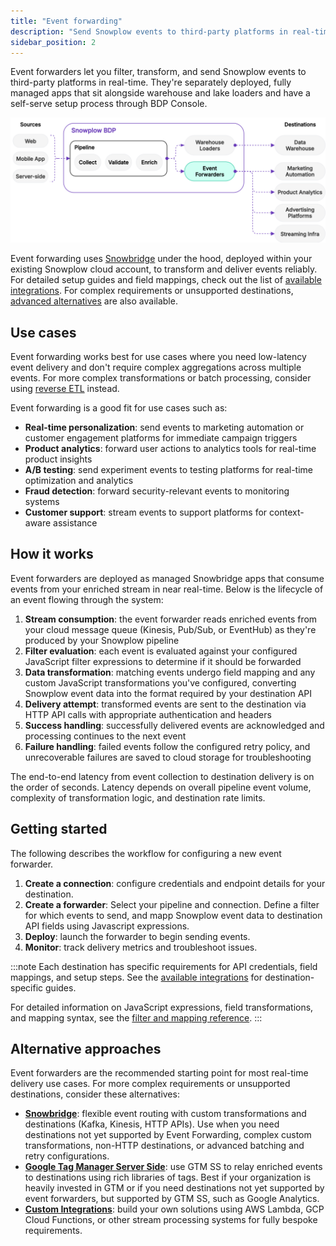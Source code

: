 ```yaml
---
title: "Event forwarding"
description: "Send Snowplow events to third-party platforms in real-time using Snowplows's managed event forwarding solution with built-in filtering, field mapping, and JavaScript transformations."
sidebar_position: 2
---
```


Event forwarders let you filter, transform, and send Snowplow events to third-party platforms in real-time. They're separately deployed, fully managed apps that sit alongside warehouse and lake loaders and have a self-serve setup process through BDP Console.

![](./images/event-forwarding-diagram.drawio.svg)

Event forwarding uses [Snowbridge](/docs/api-reference/snowbridge/index.md) under the hood, deployed within your existing Snowplow cloud account, to transform and deliver events reliably. For detailed setup guides and field mappings, check out the list of [available integrations](/docs/destinations/forwarding-events/integrations/index.md). For complex requirements or unsupported destinations, [advanced alternatives](#alternative-approaches) are also available.

## Use cases

Event forwarding works best for use cases where you need low-latency event delivery and don't require complex aggregations across multiple events. For more complex transformations or batch processing, consider using [reverse ETL](/docs/destinations/reverse-etl/) instead.

Event forwarding is a good fit for use cases such as:

- **Real-time personalization**: send events to marketing automation or customer engagement platforms for immediate campaign triggers
- **Product analytics**: forward user actions to analytics tools for real-time product insights
- **A/B testing**: send experiment events to testing platforms for real-time optimization and analytics
- **Fraud detection**: forward security-relevant events to monitoring systems
- **Customer support**: stream events to support platforms for context-aware assistance

## How it works

Event forwarders are deployed as managed Snowbridge apps that consume events from your enriched stream in near real-time. Below is the lifecycle of an event flowing through the system:

1. **Stream consumption**: the event forwarder reads enriched events from your cloud message queue (Kinesis, Pub/Sub, or EventHub) as they're produced by your Snowplow pipeline
2. **Filter evaluation**: each event is evaluated against your configured JavaScript filter expressions to determine if it should be forwarded
3. **Data transformation**: matching events undergo field mapping and any custom JavaScript transformations you've configured, converting Snowplow event data into the format required by your destination API
4. **Delivery attempt**: transformed events are sent to the destination via HTTP API calls with appropriate authentication and headers
5. **Success handling**: successfully delivered events are acknowledged and processing continues to the next event
6. **Failure handling**: failed events follow the configured retry policy, and unrecoverable failures are saved to cloud storage for troubleshooting

The end-to-end latency from event collection to destination delivery is on the order of seconds. Latency depends on overall pipeline event volume, complexity of transformation logic, and destination rate limits.

## Getting started

The following describes the workflow for configuring a new event forwarder.

1. **Create a connection**: configure credentials and endpoint details for your destination.
2. **Create a forwarder**: Select your pipeline and connection. Define a filter for which events to send, and mapp Snowplow event data to destination API fields using Javascript expressions.
5. **Deploy**: launch the forwarder to begin sending events.
6. **Monitor**: track delivery metrics and troubleshoot issues.

<!-- TODO: link to Managing Forwarders page -->

:::note
Each destination has specific requirements for API credentials, field mappings, and setup steps. See the [available integrations](/docs/destinations/forwarding-events/integrations/index.md) for destination-specific guides.

For detailed information on JavaScript expressions, field transformations, and mapping syntax, see the [filter and mapping reference](/docs/destinations/forwarding-events/reference/index.md).
:::

## Alternative approaches

Event forwarders are the recommended starting point for most real-time delivery use cases. For more complex requirements or unsupported destinations, consider these alternatives:

- **[Snowbridge](/docs/api-reference/snowbridge/index.md)**: flexible event routing with custom transformations and destinations (Kafka, Kinesis, HTTP APIs). Use when you need destinations not yet supported by Event Forwarding, complex custom transformations, non-HTTP destinations, or advanced batching and retry configurations.
- **[Google Tag Manager Server Side](/docs/destinations/forwarding-events/google-tag-manager-server-side/index.md)**: use GTM SS to relay enriched events to destinations using rich libraries of tags. Best if your organization is heavily invested in GTM or if you need destinations not yet supported by event forwarders, but supported by GTM SS, such as Google Analytics.
- **[Custom Integrations](/docs/destinations/forwarding-events/custom-integrations/index.md)**: build your own solutions using AWS Lambda, GCP Cloud Functions, or other stream processing systems for fully bespoke requirements.
